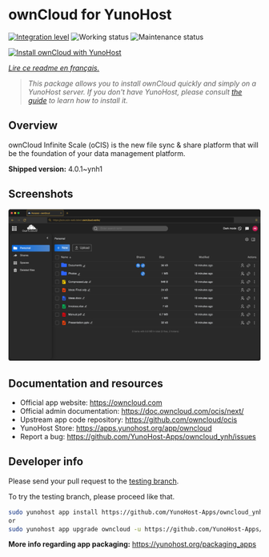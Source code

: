 <!--
N.B.: This README was automatically generated by https://github.com/YunoHost/apps/tree/master/tools/README-generator
It shall NOT be edited by hand.
-->

# ownCloud for YunoHost

[![Integration level](https://dash.yunohost.org/integration/owncloud.svg)](https://dash.yunohost.org/appci/app/owncloud) ![Working status](https://ci-apps.yunohost.org/ci/badges/owncloud.status.svg) ![Maintenance status](https://ci-apps.yunohost.org/ci/badges/owncloud.maintain.svg)

[![Install ownCloud with YunoHost](https://install-app.yunohost.org/install-with-yunohost.svg)](https://install-app.yunohost.org/?app=owncloud)

*[Lire ce readme en français.](./README_fr.md)*

> *This package allows you to install ownCloud quickly and simply on a YunoHost server.
If you don't have YunoHost, please consult [the guide](https://yunohost.org/#/install) to learn how to install it.*

## Overview

ownCloud Infinite Scale (oCIS) is the new file sync & share platform that will be the foundation of your data management platform.

**Shipped version:** 4.0.1~ynh1

## Screenshots

![Screenshot of ownCloud](./doc/screenshots/screenshot.png)

## Documentation and resources

* Official app website: <https://owncloud.com>
* Official admin documentation: <https://doc.owncloud.com/ocis/next/>
* Upstream app code repository: <https://github.com/owncloud/ocis>
* YunoHost Store: <https://apps.yunohost.org/app/owncloud>
* Report a bug: <https://github.com/YunoHost-Apps/owncloud_ynh/issues>

## Developer info

Please send your pull request to the [testing branch](https://github.com/YunoHost-Apps/owncloud_ynh/tree/testing).

To try the testing branch, please proceed like that.

``` bash
sudo yunohost app install https://github.com/YunoHost-Apps/owncloud_ynh/tree/testing --debug
or
sudo yunohost app upgrade owncloud -u https://github.com/YunoHost-Apps/owncloud_ynh/tree/testing --debug
```

**More info regarding app packaging:** <https://yunohost.org/packaging_apps>
